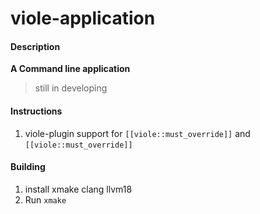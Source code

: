 # viole-application

#### Description
**A Command line application**
> still in developing

#### Instructions
1. viole-plugin  support for ` [[viole::must_override]] ` and ` [[viole::must_override]] `

#### Building
1. install xmake clang llvm18
2. Run `xmake`

